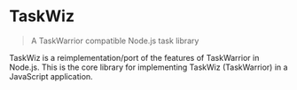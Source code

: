# TaskWiz

> A TaskWarrior compatible Node.js task library

TaskWiz is a reimplementation/port of the features of TaskWarrior in Node.js.
This is the core library for implementing TaskWiz (TaskWarrior) in a JavaScript
application.
